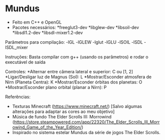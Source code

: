 # Mundus

- Feito em C++ e OpenGL
- Pacotes necessários:
*freeglut3-dev
*libglew-dev
*libsoil-dev
*libsdl1.2-dev
*libsdl-mixer1.2-dev

Parâmetros para compilação:
-lGL -lGLEW -lglut -lGLU -lSOIL -lSDL -lSDL_mixer

Instruções:
Basta compilar com g++ (usando os parâmetros) e rodar o executável de saída

Controles:
*Alternar entre câmera lateral e superior: C ou [1, 2]
*Ligar/Desligar luz de Magnus (Sol): L
*Mostrar/Esconder atmosfera de Nirn (Planeta Centra): K
*Mostrar/Esconder órbitas dos planetas: O
*Mostrar/Esconder plano orbital (planar a Nirn): P

Referências:

- Texturas 
Minecraft (https://www.minecraft.net/)
[Salvo algumas alterações para adaptar as cores ao meu objetivo]
- Música de fundo
The Elder Scrolls III: Morrowind (https://store.steampowered.com/app/22320/The_Elder_Scrolls_III_Morrowind_Game_of_the_Year_Edition/)
- Inspirado no sistema estelar Mundus da série de jogos The Elder Scrolls.
